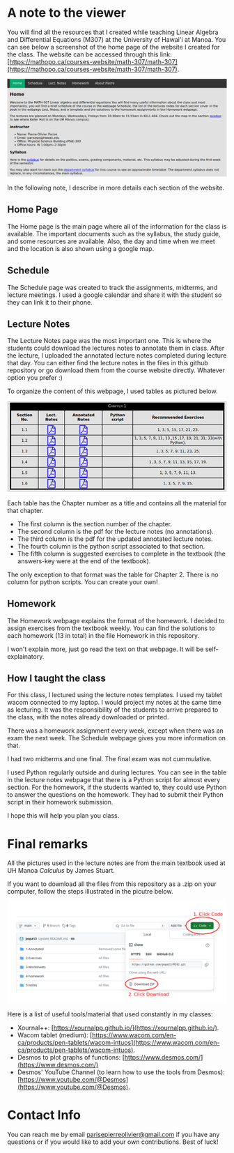 # A note to the viewer
You will find all the resources that I created while teaching Linear Algebra and Differential Equations (M307) at the University of Hawai'i at Manoa. You can see below a screenshot of the home page of the website I created for the class. The website can be accessed through this link: [https://mathopo.ca/courses-website/math-307/math-307](https://mathopo.ca/courses-website/math-307/math-307).

![Home page](M307-homepage.png)

In the following note, I describe in more details each section of the website.

## Home Page 
The Home page is the main page where all of the information for the class is available. The important documents such as the syllabus, the study guide, and some resources are available. Also, the day and time when we meet and the location is also shown using a google map. 

## Schedule
The Schedule page was created to track the assignments, midterms, and lecture meetings. I used a google calendar and share it with the student so they can link it to their phone.

## Lecture Notes
The Lecture Notes page was the most important one. This is where the students could download the lectures notes to annotate them in class. After the lecture, I uploaded the annotated lecture notes completed during lecture that day. You can either find the lecture notes in the files in this github repository or go download them from the course website directly. Whatever option you prefer :) 

To organize the content of this webpage, I used tables as pictured below.

![Lecture Notes Tables](M307-Table.png)

Each table has the Chapter number as a title and contains all the material for that chapter. 
- The first column is the section number of the chapter.
- The second column is the pdf for the lecture notes (no annotations).
- The third column is the pdf for the updated annotated lecture notes.
- The fourth column is the python script associated to that section.
- The fifth column is suggested exercises to complete in the textbook (the answers-key were at the end of the textbook).

The only exception to that format was the table for Chapter 2. There is no column for python scripts. You can create your own!

## Homework
The Homework webpage explains the format of the homework. I decided to assign exercises from the textbook weekly. You can find the solutions to each homework (13 in total) in the file Homework in this repository.  

I won't explain more, just go read the text on that webpage. It will be self-explainatory.  

## How I taught the class
For this class, I lectured using the lecture notes templates. I used my tablet wacom connected to my laptop. I would project my notes at the same time as lecturing. It was the responsibility of the students to arrive prepared to the class, with the notes already downloaded or printed.

There was a homework assignment every week, except when there was an exam the next week. The Schedule webpage gives you more information on that.

I had two midterms and one final. The final exam was not cummulative. 

I used Python regularly outside and during lectures. You can see in the table in the lecture notes webpage that there is a Python script for almost every section. For the homework, if the students wanted to, they could use Python to answer the questions on the homework. They had to submit their Python script in their homework submission. 

I hope this will help you plan you class. 

# Final remarks
All the pictures used in the lecture notes are from the main textbook used at UH Manoa *Calculus* by James Stuart. 

If you want to download all the files from this repository as a .zip on your computer, follow the steps illustrated in the picutre below.

![Step to download file](How-To-Download_as-Zipped.png)

Here is a list of useful tools/material that used constantly in my classes:

- Xournal++: [https://xournalpp.github.io/](https://xournalpp.github.io/).
- Wacom tablet (medium): [https://www.wacom.com/en-ca/products/pen-tablets/wacom-intuos](https://www.wacom.com/en-ca/products/pen-tablets/wacom-intuos).
- Desmos to plot graphs of functions: [https://www.desmos.com/](https://www.desmos.com/)
- Desmos' YouTube Channel (to learn how to use the tools from Desmos): [https://www.youtube.com/@Desmos](https://www.youtube.com/@Desmos).

# Contact Info
You can reach me by email parisepierreolivier@gmail.com if you have any questions or if you would like to add your own contributions.
Best of luck!

